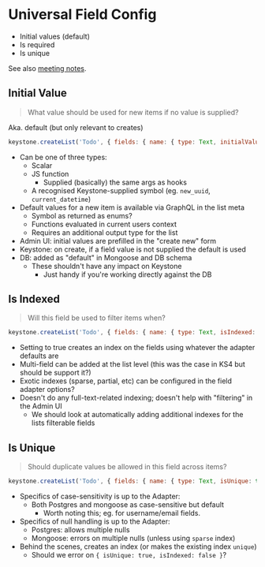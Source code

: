 # Universal Field Config

* Initial values (default)
* Is required
* Is unique

See also [meeting notes](https://www.notion.so/thinkmill/Hairy-Session-May-10-cbc7920f1ef14ff5b8e79da8f4921765).

## Initial Value

> What value should be used for new items if no value is supplied?

Aka. default (but only relevant to creates)

```js
keystone.createList('Todo', { fields: { name: { type: Text, initialValue: 'they' } } });
```

* Can be one of three types:
	- Scalar
	- JS function
		+ Supplied (basically) the same args as hooks
	- A recognised Keystone-supplied symbol (eg. `new_uuid`, `current_datetime`)
* Default values for a new item is available via GraphQL in the list meta
	- Symbol as returned as enums?
	- Functions evaluated in current users context
	- Requires an additional output type for the list
* Admin UI: initial values are prefilled in the "create new" form
* Keystone: on create, if a field value is not supplied the default is used
* DB: added as "default" in Mongoose and DB schema
	- These shouldn't have any impact on Keystone
		+ Just handy if you're working directly against the DB

## Is Indexed

> Will this field be used to filter items when?

```js
keystone.createList('Todo', { fields: { name: { type: Text, isIndexed: true } } });
```

* Setting to true creates an index on the fields using whatever the adapter defaults are
* Multi-field can be added at the list level (this was the case in KS4 but should be support it?)
* Exotic indexes (sparse, partial, etc) can be configured in the field adapter options?
* Doesn't do any full-text-related indexing; doesn't help with "filtering" in the Admin UI
	- We should look at automatically adding additional indexes for the lists filterable fields

## Is Unique

> Should duplicate values be allowed in this field across items?

```js
keystone.createList('Todo', { fields: { name: { type: Text, isUnique: true } } });
```

* Specifics of case-sensitivity is up to the Adapter:
	- Both Postgres and mongoose as case-sensitive but default
		+ Worth noting this; eg. for username/email fields.
* Specifics of null handling is up to the Adapter:
	- Postgres: allows multiple nulls
	- Mongoose: errors on multiple nulls (unless using `sparse` index)
* Behind the scenes, creates an index (or makes the existing index `unique`)
	- Should we error on `{ isUnique: true, isIndexed: false }`?
